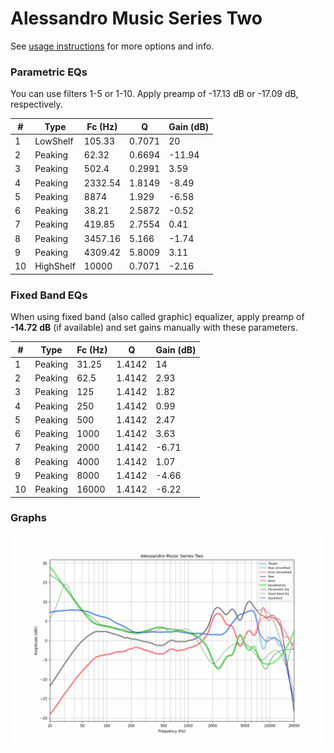 # Alessandro Music Series Two
See [usage instructions](https://github.com/jaakkopasanen/AutoEq#usage) for more options and info.

### Parametric EQs
You can use filters 1-5 or 1-10. Apply preamp of -17.13 dB or -17.09 dB, respectively.

|   # | Type      |   Fc (Hz) |      Q |   Gain (dB) |
|-----|-----------|-----------|--------|-------------|
|   1 | LowShelf  |    105.33 | 0.7071 |       20    |
|   2 | Peaking   |     62.32 | 0.6694 |      -11.94 |
|   3 | Peaking   |    502.4  | 0.2991 |        3.59 |
|   4 | Peaking   |   2332.54 | 1.8149 |       -8.49 |
|   5 | Peaking   |   8874    | 1.929  |       -6.58 |
|   6 | Peaking   |     38.21 | 2.5872 |       -0.52 |
|   7 | Peaking   |    419.85 | 2.7554 |        0.41 |
|   8 | Peaking   |   3457.16 | 5.166  |       -1.74 |
|   9 | Peaking   |   4309.42 | 5.8009 |        3.11 |
|  10 | HighShelf |  10000    | 0.7071 |       -2.16 |

### Fixed Band EQs
When using fixed band (also called graphic) equalizer, apply preamp of **-14.72 dB** (if available) and set gains manually with these parameters.

|   # | Type    |   Fc (Hz) |      Q |   Gain (dB) |
|-----|---------|-----------|--------|-------------|
|   1 | Peaking |     31.25 | 1.4142 |       14    |
|   2 | Peaking |     62.5  | 1.4142 |        2.93 |
|   3 | Peaking |    125    | 1.4142 |        1.82 |
|   4 | Peaking |    250    | 1.4142 |        0.99 |
|   5 | Peaking |    500    | 1.4142 |        2.47 |
|   6 | Peaking |   1000    | 1.4142 |        3.63 |
|   7 | Peaking |   2000    | 1.4142 |       -6.71 |
|   8 | Peaking |   4000    | 1.4142 |        1.07 |
|   9 | Peaking |   8000    | 1.4142 |       -4.66 |
|  10 | Peaking |  16000    | 1.4142 |       -6.22 |

### Graphs
![](./Alessandro%20Music%20Series%20Two.png)
